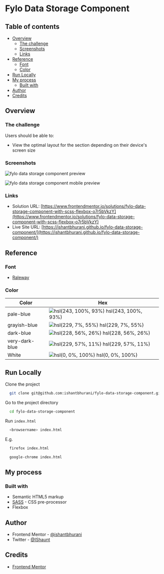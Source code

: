 # Fylo Data Storage Component

## Table of contents

- [Overview](#overview)
  - [The challenge](#the-challenge)
  - [Screenshots](#screenshots)
  - [Links](#links)
- [Reference](#reference)
  - [Font](#font)
  - [Color](#color)
- [Run Locally](#run-locally)
- [My process](#my-process)
  - [Built with](#built-with)
- [Author](#author)
- [Credits](#credits)

## Overview

### The challenge

Users should be able to:

- View the optimal layout for the section depending on their device's screen size

### Screenshots

![fylo data storage component preview](https://user-images.githubusercontent.com/67356291/131263843-40ec240c-e0ad-4881-8256-ab5737eafa09.png)

![fylo data storage component mobile preview](https://user-images.githubusercontent.com/67356291/131263844-e918ba76-8eb5-43d6-bfd7-64217e4e59eb.png)

### Links

- Solution URL: [https://www.frontendmentor.io/solutions/fylo-data-storage-component-with-scss-flexbox-o7r5bVkzY](https://www.frontendmentor.io/solutions/fylo-data-storage-component-with-scss-flexbox-o7r5bVkzY)
- Live Site URL: [https://ishantbhurani.github.io/fylo-data-storage-component/](https://ishantbhurani.github.io/fylo-data-storage-component/)

## Reference

### Font

- [Raleway](https://fonts.google.com/specimen/Raleway)

### Color

| Color          | Hex                                                                                      |
| -------------- | ---------------------------------------------------------------------------------------- |
| pale-blue      | ![hsl(243, 100%, 93%)](https://via.placeholder.com/10/dddbff?text=+) hsl(243, 100%, 93%) |
| grayish-blue   | ![hsl(229, 7%, 55%)](https://via.placeholder.com/10/848794?text=+) hsl(229, 7%, 55%)     |
| dark-blue      | ![hsl(228, 56%, 26%)](https://via.placeholder.com/10/1d2c67?text=+) hsl(228, 56%, 26%)   |
| very-dark-blue | ![hsl(229, 57%, 11%)](https://via.placeholder.com/10/0c122c?text=+) hsl(229, 57%, 11%)   |
| White          | ![hsl(0, 0%, 100%)](https://via.placeholder.com/10/ffffff?text=+) hsl(0, 0%, 100%)       |

## Run Locally

Clone the project

```bash
  git clone git@github.com:ishantbhurani/fylo-data-storage-component.git
```

Go to the project directory

```bash
  cd fylo-data-storage-component
```

Run `index.html`

```bash
  <browsername> index.html
```

E.g.

```bash
  firefox index.html
```

```bash
  google-chrome index.html
```

## My process

### Built with

- Semantic HTML5 markup
- [SASS](https://sass-lang.com/) - CSS pre-processor
- Flexbox

## Author

- Frontend Mentor - [@ishantbhurani](https://www.frontendmentor.io/profile/ishantbhurani)
- Twitter - [@IShaunt](https://twitter.com/IShaunt)

## Credits

- [Frontend Mentor](https://www.frontendmentor.io/challenges/fylo-data-storage-component-1dZPRbV5n)
